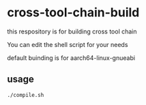 # cross-tool-chain-build

this respository is for building cross tool chain

You can edit the shell script for your needs

default buinding is for aarch64-linux-gnueabi


## usage

```shell
./compile.sh
```

